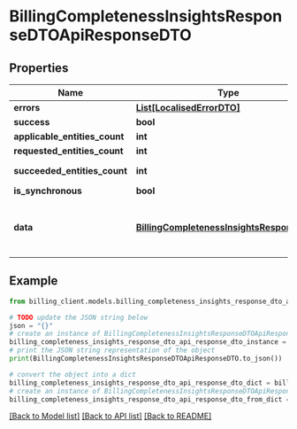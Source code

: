 # BillingCompletenessInsightsResponseDTOApiResponseDTO


## Properties

Name | Type | Description | Notes
------------ | ------------- | ------------- | -------------
**errors** | [**List[LocalisedErrorDTO]**](LocalisedErrorDTO.md) |  | [optional] 
**success** | **bool** |  | [optional] 
**applicable_entities_count** | **int** |  | [optional] 
**requested_entities_count** | **int** |  | [optional] 
**succeeded_entities_count** | **int** |  | [optional] [readonly] 
**is_synchronous** | **bool** |  | [optional] 
**data** | [**BillingCompletenessInsightsResponseDTO**](BillingCompletenessInsightsResponseDTO.md) | The updated entity in case of modifications or creation | [optional] 

## Example

```python
from billing_client.models.billing_completeness_insights_response_dto_api_response_dto import BillingCompletenessInsightsResponseDTOApiResponseDTO

# TODO update the JSON string below
json = "{}"
# create an instance of BillingCompletenessInsightsResponseDTOApiResponseDTO from a JSON string
billing_completeness_insights_response_dto_api_response_dto_instance = BillingCompletenessInsightsResponseDTOApiResponseDTO.from_json(json)
# print the JSON string representation of the object
print(BillingCompletenessInsightsResponseDTOApiResponseDTO.to_json())

# convert the object into a dict
billing_completeness_insights_response_dto_api_response_dto_dict = billing_completeness_insights_response_dto_api_response_dto_instance.to_dict()
# create an instance of BillingCompletenessInsightsResponseDTOApiResponseDTO from a dict
billing_completeness_insights_response_dto_api_response_dto_from_dict = BillingCompletenessInsightsResponseDTOApiResponseDTO.from_dict(billing_completeness_insights_response_dto_api_response_dto_dict)
```
[[Back to Model list]](../README.md#documentation-for-models) [[Back to API list]](../README.md#documentation-for-api-endpoints) [[Back to README]](../README.md)


